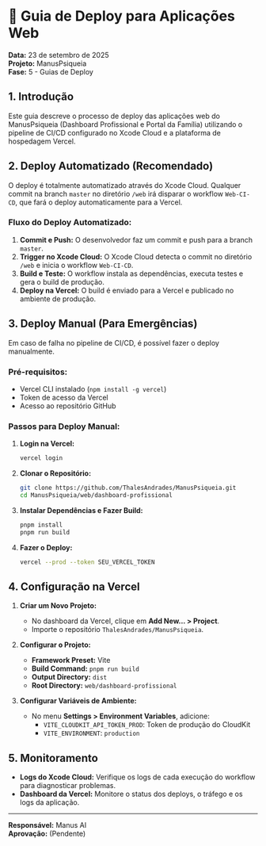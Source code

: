 # 🚀 Guia de Deploy para Aplicações Web

**Data:** 23 de setembro de 2025  
**Projeto:** ManusPsiqueia  
**Fase:** 5 - Guias de Deploy

## 1. Introdução

Este guia descreve o processo de deploy das aplicações web do ManusPsiqueia (Dashboard Profissional e Portal da Família) utilizando o pipeline de CI/CD configurado no Xcode Cloud e a plataforma de hospedagem Vercel.

## 2. Deploy Automatizado (Recomendado)

O deploy é totalmente automatizado através do Xcode Cloud. Qualquer commit na branch `master` no diretório `/web` irá disparar o workflow `Web-CI-CD`, que fará o deploy automaticamente para a Vercel.

### **Fluxo do Deploy Automatizado:**

1.  **Commit e Push:** O desenvolvedor faz um commit e push para a branch `master`.
2.  **Trigger no Xcode Cloud:** O Xcode Cloud detecta o commit no diretório `/web` e inicia o workflow `Web-CI-CD`.
3.  **Build e Teste:** O workflow instala as dependências, executa testes e gera o build de produção.
4.  **Deploy na Vercel:** O build é enviado para a Vercel e publicado no ambiente de produção.

## 3. Deploy Manual (Para Emergências)

Em caso de falha no pipeline de CI/CD, é possível fazer o deploy manualmente.

### **Pré-requisitos:**

-   Vercel CLI instalado (`npm install -g vercel`)
-   Token de acesso da Vercel
-   Acesso ao repositório GitHub

### **Passos para Deploy Manual:**

1.  **Login na Vercel:**
    ```bash
    vercel login
    ```

2.  **Clonar o Repositório:**
    ```bash
    git clone https://github.com/ThalesAndrades/ManusPsiqueia.git
    cd ManusPsiqueia/web/dashboard-profissional
    ```

3.  **Instalar Dependências e Fazer Build:**
    ```bash
    pnpm install
    pnpm run build
    ```

4.  **Fazer o Deploy:**
    ```bash
    vercel --prod --token SEU_VERCEL_TOKEN
    ```

## 4. Configuração na Vercel

1.  **Criar um Novo Projeto:**
    -   No dashboard da Vercel, clique em **Add New... > Project**.
    -   Importe o repositório `ThalesAndrades/ManusPsiqueia`.

2.  **Configurar o Projeto:**
    -   **Framework Preset:** Vite
    -   **Build Command:** `pnpm run build`
    -   **Output Directory:** `dist`
    -   **Root Directory:** `web/dashboard-profissional`

3.  **Configurar Variáveis de Ambiente:**
    -   No menu **Settings > Environment Variables**, adicione:
        -   `VITE_CLOUDKIT_API_TOKEN_PROD`: Token de produção do CloudKit
        -   `VITE_ENVIRONMENT`: `production`

## 5. Monitoramento

-   **Logs do Xcode Cloud:** Verifique os logs de cada execução do workflow para diagnosticar problemas.
-   **Dashboard da Vercel:** Monitore o status dos deploys, o tráfego e os logs da aplicação.

---

**Responsável:** Manus AI  
**Aprovação:** (Pendente)

